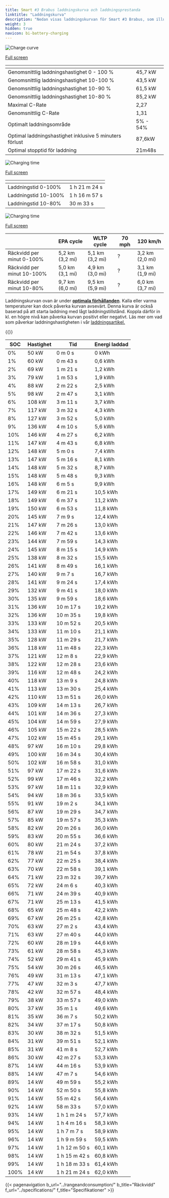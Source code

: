```yaml
---
title: Smart #3 Brabus laddningskurva och laddningsprestanda
linktitle: "Laddningskurva"
description: "Nedan visas laddningskurvan för Smart #3 Brabus, som illustrerar laddningshastigheten vid olika batterinivåer. Dessutom ger grafer för räckvidd och tid omfattande detaljer om laddningsprestanda."
weight: 3
hidden: true
navicon: bi-battery-charging
---
```

<!-- markdownlint-disable MD033 -->
<!-- markdownlint-disable MD010 -->
<img src="/images/models/smart/hash3/hash3_brabus/chargingcurve.svg" alt="Charge curve" class="img-fluid">

[Full screen](/images/models/smart/hash3/hash3_brabus/chargingcurve.svg)


<div class="table-responsive">
<table class="table table-striped border">
	<thead>
		<tr>
			<th>
			</th>
			<th>
			</th>
		</tr>
	</thead>
	<tbody>
		<tr>
			<td>
				Genomsnittlig laddningshastighet 0 - 100 %
			</td>
			<td>
				45,7 kW
			</td>
		</tr>
		<tr>
			<td>
				Genomsnittlig laddningshastighet 10-100 %
			</td>
			<td>
				43,5 kW
			</td>
		</tr>
		<tr>
			<td>
				Genomsnittlig laddningshastighet 10-90 %
			</td>
			<td>
				61,5 kW
			</td>
		</tr>
		<tr>
			<td>
				Genomsnittlig laddningshastighet 10-80 %
			</td>
			<td>
				85,2 kW
			</td>
		</tr>
		<tr>
			<td>
				Maximal C-Rate
			</td>
			<td>
				2,27
			</td>
		</tr>
		<tr>
			<td>
				Genomsnittlig C-Rate
			</td>
			<td>
				1,31
			</td>
		</tr>
		<tr>
			<td>
				Optimalt laddningsområde
			</td>
			<td>
				5% - 54%
			</td>
		</tr>
		<tr>
			<td>
				Optimal laddningshastighet inklusive 5 minuters förlust
			</td>
			<td>
				87,6kW
			</td>
		</tr>
		<tr>
			<td>
				Optimal stopptid för laddning
			</td>
			<td>
				21m48s
			</td>
		</tr>
	</tbody>
</table>
</div>
<img src="/images/models/smart/hash3/hash3_brabus/chargingtime.svg" alt="Charging time" class="img-fluid">

[Full screen](/images/models/smart/hash3/hash3_brabus/chargingtime.svg)
<div class="table-responsive">
<table class="table table-striped border">
	<thead>
		<tr>
			<th>
			</th>
			<th>
			</th>
		</tr>
	</thead>
	<tbody>
		<tr>
			<td>
				Laddningstid 0-100%
			</td>
			<td>
				1 h 21 m 24 s
			</td>
		</tr>
		<tr>
			<td>
				Laddningstid 10-100%
			</td>
			<td>
				1 h 16 m 57 s
			</td>
		</tr>
		<tr>
			<td>
				Laddningstid 10-80%
			</td>
			<td>
				 30 m 33 s
			</td>
		</tr>
	</tbody>
</table>
</div>
<img src="/images/models/smart/hash3/hash3_brabus/chargerangespeed.svg" alt="Charging time" class="img-fluid">

[Full screen](/images/models/smart/hash3/hash3_brabus/chargerangespeed.svg)
<div class="table-responsive">
<table class="table table-striped border">
	<thead>
		<tr>
			<th>
			</th>
			<th>
				EPA cycle
			</th>
			<th>
				WLTP cycle
			</th>
			<th>
				70 mph
			</th>
			<th>
				120 km/h
			</th>
		</tr>
	</thead>
	<tbody>
		<tr>
			<td>
				Räckvidd per minut 0-100%
			</td>
			<td>
				5,2 km (3,2 mi)
			</td>
			<td>
				5,1 km (3,2 mi)
			</td>
			<td>
				?
			</td>
			<td>
				3,2 km (2,0 mi)
			</td>
		</tr>
		<tr>
			<td>
				Räckvidd per minut 10-100%
			</td>
			<td>
				5,0 km (3,1 mi)
			</td>
			<td>
				4,9 km (3,0 mi)
			</td>
			<td>
				?
			</td>
			<td>
				3,1 km (1,9 mi)
			</td>
		</tr>
		<tr>
			<td>
				Räckvidd per minut 10-80%
			</td>
			<td>
				9,7 km (6,0 mi)
			</td>
			<td>
				9,5 km (5,9 mi)
			</td>
			<td>
				?
			</td>
			<td>
				6,0 km (3,7 mi)
			</td>
		</tr>
	</tbody>
</table>
</div>


Laddningskurvan ovan är under **[optimala förhållanden](../../../../../technology/battery/charging/#temperatur)**. Kalla eller varma temperaturer kan dock påverka kurvan avsevärt. Denna kurva är också baserad på att starta laddning med lågt laddningstillstånd. Koppla därför in kl. en högre nivå kan påverka kurvan positivt eller negativt. Läs mer om vad som påverkar laddningshastigheten i vår [laddningsartikel.](../../../../../technology/battery/charging/)


{{<evkxdisplayaddarticle />}}
<div class="table-responsive">
<table class="table table-striped border">
	<thead>
		<tr>
			<th>
				SOC
			</th>
			<th>
				Hastighet
			</th>
			<th>
				Tid
			</th>
			<th>
				Energi laddad
			</th>
		</tr>
	</thead>
	<tbody>
		<tr>
			<td>
				0%
			</td>
			<td>
				50 kW
			</td>
			<td>
				 0 m 0 s
			</td>
			<td>
				0 kWh
			</td>
		</tr>
		<tr>
			<td>
				1%
			</td>
			<td>
				60 kW
			</td>
			<td>
				 0 m 43 s
			</td>
			<td>
				0,6 kWh
			</td>
		</tr>
		<tr>
			<td>
				2%
			</td>
			<td>
				69 kW
			</td>
			<td>
				 1 m 21 s
			</td>
			<td>
				1,2 kWh
			</td>
		</tr>
		<tr>
			<td>
				3%
			</td>
			<td>
				79 kW
			</td>
			<td>
				 1 m 53 s
			</td>
			<td>
				1,9 kWh
			</td>
		</tr>
		<tr>
			<td>
				4%
			</td>
			<td>
				88 kW
			</td>
			<td>
				 2 m 22 s
			</td>
			<td>
				2,5 kWh
			</td>
		</tr>
		<tr>
			<td>
				5%
			</td>
			<td>
				98 kW
			</td>
			<td>
				 2 m 47 s
			</td>
			<td>
				3,1 kWh
			</td>
		</tr>
		<tr>
			<td>
				6%
			</td>
			<td>
				108 kW
			</td>
			<td>
				 3 m 11 s
			</td>
			<td>
				3,7 kWh
			</td>
		</tr>
		<tr>
			<td>
				7%
			</td>
			<td>
				117 kW
			</td>
			<td>
				 3 m 32 s
			</td>
			<td>
				4,3 kWh
			</td>
		</tr>
		<tr>
			<td>
				8%
			</td>
			<td>
				127 kW
			</td>
			<td>
				 3 m 52 s
			</td>
			<td>
				5,0 kWh
			</td>
		</tr>
		<tr>
			<td>
				9%
			</td>
			<td>
				136 kW
			</td>
			<td>
				 4 m 10 s
			</td>
			<td>
				5,6 kWh
			</td>
		</tr>
		<tr>
			<td>
				10%
			</td>
			<td>
				146 kW
			</td>
			<td>
				 4 m 27 s
			</td>
			<td>
				6,2 kWh
			</td>
		</tr>
		<tr>
			<td>
				11%
			</td>
			<td>
				147 kW
			</td>
			<td>
				 4 m 43 s
			</td>
			<td>
				6,8 kWh
			</td>
		</tr>
		<tr>
			<td>
				12%
			</td>
			<td>
				148 kW
			</td>
			<td>
				 5 m 0 s
			</td>
			<td>
				7,4 kWh
			</td>
		</tr>
		<tr>
			<td>
				13%
			</td>
			<td>
				147 kW
			</td>
			<td>
				 5 m 16 s
			</td>
			<td>
				8,1 kWh
			</td>
		</tr>
		<tr>
			<td>
				14%
			</td>
			<td>
				148 kW
			</td>
			<td>
				 5 m 32 s
			</td>
			<td>
				8,7 kWh
			</td>
		</tr>
		<tr>
			<td>
				15%
			</td>
			<td>
				148 kW
			</td>
			<td>
				 5 m 48 s
			</td>
			<td>
				9,3 kWh
			</td>
		</tr>
		<tr>
			<td>
				16%
			</td>
			<td>
				148 kW
			</td>
			<td>
				 6 m 5 s
			</td>
			<td>
				9,9 kWh
			</td>
		</tr>
		<tr>
			<td>
				17%
			</td>
			<td>
				149 kW
			</td>
			<td>
				 6 m 21 s
			</td>
			<td>
				10,5 kWh
			</td>
		</tr>
		<tr>
			<td>
				18%
			</td>
			<td>
				149 kW
			</td>
			<td>
				 6 m 37 s
			</td>
			<td>
				11,2 kWh
			</td>
		</tr>
		<tr>
			<td>
				19%
			</td>
			<td>
				150 kW
			</td>
			<td>
				 6 m 53 s
			</td>
			<td>
				11,8 kWh
			</td>
		</tr>
		<tr>
			<td>
				20%
			</td>
			<td>
				145 kW
			</td>
			<td>
				 7 m 9 s
			</td>
			<td>
				12,4 kWh
			</td>
		</tr>
		<tr>
			<td>
				21%
			</td>
			<td>
				147 kW
			</td>
			<td>
				 7 m 26 s
			</td>
			<td>
				13,0 kWh
			</td>
		</tr>
		<tr>
			<td>
				22%
			</td>
			<td>
				146 kW
			</td>
			<td>
				 7 m 42 s
			</td>
			<td>
				13,6 kWh
			</td>
		</tr>
		<tr>
			<td>
				23%
			</td>
			<td>
				144 kW
			</td>
			<td>
				 7 m 59 s
			</td>
			<td>
				14,3 kWh
			</td>
		</tr>
		<tr>
			<td>
				24%
			</td>
			<td>
				145 kW
			</td>
			<td>
				 8 m 15 s
			</td>
			<td>
				14,9 kWh
			</td>
		</tr>
		<tr>
			<td>
				25%
			</td>
			<td>
				138 kW
			</td>
			<td>
				 8 m 32 s
			</td>
			<td>
				15,5 kWh
			</td>
		</tr>
		<tr>
			<td>
				26%
			</td>
			<td>
				141 kW
			</td>
			<td>
				 8 m 49 s
			</td>
			<td>
				16,1 kWh
			</td>
		</tr>
		<tr>
			<td>
				27%
			</td>
			<td>
				140 kW
			</td>
			<td>
				 9 m 7 s
			</td>
			<td>
				16,7 kWh
			</td>
		</tr>
		<tr>
			<td>
				28%
			</td>
			<td>
				141 kW
			</td>
			<td>
				 9 m 24 s
			</td>
			<td>
				17,4 kWh
			</td>
		</tr>
		<tr>
			<td>
				29%
			</td>
			<td>
				132 kW
			</td>
			<td>
				 9 m 41 s
			</td>
			<td>
				18,0 kWh
			</td>
		</tr>
		<tr>
			<td>
				30%
			</td>
			<td>
				135 kW
			</td>
			<td>
				 9 m 59 s
			</td>
			<td>
				18,6 kWh
			</td>
		</tr>
		<tr>
			<td>
				31%
			</td>
			<td>
				136 kW
			</td>
			<td>
				 10 m 17 s
			</td>
			<td>
				19,2 kWh
			</td>
		</tr>
		<tr>
			<td>
				32%
			</td>
			<td>
				136 kW
			</td>
			<td>
				 10 m 35 s
			</td>
			<td>
				19,8 kWh
			</td>
		</tr>
		<tr>
			<td>
				33%
			</td>
			<td>
				133 kW
			</td>
			<td>
				 10 m 52 s
			</td>
			<td>
				20,5 kWh
			</td>
		</tr>
		<tr>
			<td>
				34%
			</td>
			<td>
				133 kW
			</td>
			<td>
				 11 m 10 s
			</td>
			<td>
				21,1 kWh
			</td>
		</tr>
		<tr>
			<td>
				35%
			</td>
			<td>
				128 kW
			</td>
			<td>
				 11 m 29 s
			</td>
			<td>
				21,7 kWh
			</td>
		</tr>
		<tr>
			<td>
				36%
			</td>
			<td>
				118 kW
			</td>
			<td>
				 11 m 48 s
			</td>
			<td>
				22,3 kWh
			</td>
		</tr>
		<tr>
			<td>
				37%
			</td>
			<td>
				121 kW
			</td>
			<td>
				 12 m 8 s
			</td>
			<td>
				22,9 kWh
			</td>
		</tr>
		<tr>
			<td>
				38%
			</td>
			<td>
				122 kW
			</td>
			<td>
				 12 m 28 s
			</td>
			<td>
				23,6 kWh
			</td>
		</tr>
		<tr>
			<td>
				39%
			</td>
			<td>
				116 kW
			</td>
			<td>
				 12 m 48 s
			</td>
			<td>
				24,2 kWh
			</td>
		</tr>
		<tr>
			<td>
				40%
			</td>
			<td>
				118 kW
			</td>
			<td>
				 13 m 9 s
			</td>
			<td>
				24,8 kWh
			</td>
		</tr>
		<tr>
			<td>
				41%
			</td>
			<td>
				113 kW
			</td>
			<td>
				 13 m 30 s
			</td>
			<td>
				25,4 kWh
			</td>
		</tr>
		<tr>
			<td>
				42%
			</td>
			<td>
				110 kW
			</td>
			<td>
				 13 m 51 s
			</td>
			<td>
				26,0 kWh
			</td>
		</tr>
		<tr>
			<td>
				43%
			</td>
			<td>
				109 kW
			</td>
			<td>
				 14 m 13 s
			</td>
			<td>
				26,7 kWh
			</td>
		</tr>
		<tr>
			<td>
				44%
			</td>
			<td>
				101 kW
			</td>
			<td>
				 14 m 36 s
			</td>
			<td>
				27,3 kWh
			</td>
		</tr>
		<tr>
			<td>
				45%
			</td>
			<td>
				104 kW
			</td>
			<td>
				 14 m 59 s
			</td>
			<td>
				27,9 kWh
			</td>
		</tr>
		<tr>
			<td>
				46%
			</td>
			<td>
				105 kW
			</td>
			<td>
				 15 m 22 s
			</td>
			<td>
				28,5 kWh
			</td>
		</tr>
		<tr>
			<td>
				47%
			</td>
			<td>
				102 kW
			</td>
			<td>
				 15 m 45 s
			</td>
			<td>
				29,1 kWh
			</td>
		</tr>
		<tr>
			<td>
				48%
			</td>
			<td>
				97 kW
			</td>
			<td>
				 16 m 10 s
			</td>
			<td>
				29,8 kWh
			</td>
		</tr>
		<tr>
			<td>
				49%
			</td>
			<td>
				100 kW
			</td>
			<td>
				 16 m 34 s
			</td>
			<td>
				30,4 kWh
			</td>
		</tr>
		<tr>
			<td>
				50%
			</td>
			<td>
				102 kW
			</td>
			<td>
				 16 m 58 s
			</td>
			<td>
				31,0 kWh
			</td>
		</tr>
		<tr>
			<td>
				51%
			</td>
			<td>
				97 kW
			</td>
			<td>
				 17 m 22 s
			</td>
			<td>
				31,6 kWh
			</td>
		</tr>
		<tr>
			<td>
				52%
			</td>
			<td>
				99 kW
			</td>
			<td>
				 17 m 46 s
			</td>
			<td>
				32,2 kWh
			</td>
		</tr>
		<tr>
			<td>
				53%
			</td>
			<td>
				97 kW
			</td>
			<td>
				 18 m 11 s
			</td>
			<td>
				32,9 kWh
			</td>
		</tr>
		<tr>
			<td>
				54%
			</td>
			<td>
				94 kW
			</td>
			<td>
				 18 m 36 s
			</td>
			<td>
				33,5 kWh
			</td>
		</tr>
		<tr>
			<td>
				55%
			</td>
			<td>
				91 kW
			</td>
			<td>
				 19 m 2 s
			</td>
			<td>
				34,1 kWh
			</td>
		</tr>
		<tr>
			<td>
				56%
			</td>
			<td>
				87 kW
			</td>
			<td>
				 19 m 29 s
			</td>
			<td>
				34,7 kWh
			</td>
		</tr>
		<tr>
			<td>
				57%
			</td>
			<td>
				85 kW
			</td>
			<td>
				 19 m 57 s
			</td>
			<td>
				35,3 kWh
			</td>
		</tr>
		<tr>
			<td>
				58%
			</td>
			<td>
				82 kW
			</td>
			<td>
				 20 m 26 s
			</td>
			<td>
				36,0 kWh
			</td>
		</tr>
		<tr>
			<td>
				59%
			</td>
			<td>
				83 kW
			</td>
			<td>
				 20 m 55 s
			</td>
			<td>
				36,6 kWh
			</td>
		</tr>
		<tr>
			<td>
				60%
			</td>
			<td>
				80 kW
			</td>
			<td>
				 21 m 24 s
			</td>
			<td>
				37,2 kWh
			</td>
		</tr>
		<tr>
			<td>
				61%
			</td>
			<td>
				78 kW
			</td>
			<td>
				 21 m 54 s
			</td>
			<td>
				37,8 kWh
			</td>
		</tr>
		<tr>
			<td>
				62%
			</td>
			<td>
				77 kW
			</td>
			<td>
				 22 m 25 s
			</td>
			<td>
				38,4 kWh
			</td>
		</tr>
		<tr>
			<td>
				63%
			</td>
			<td>
				70 kW
			</td>
			<td>
				 22 m 58 s
			</td>
			<td>
				39,1 kWh
			</td>
		</tr>
		<tr>
			<td>
				64%
			</td>
			<td>
				71 kW
			</td>
			<td>
				 23 m 32 s
			</td>
			<td>
				39,7 kWh
			</td>
		</tr>
		<tr>
			<td>
				65%
			</td>
			<td>
				72 kW
			</td>
			<td>
				 24 m 6 s
			</td>
			<td>
				40,3 kWh
			</td>
		</tr>
		<tr>
			<td>
				66%
			</td>
			<td>
				71 kW
			</td>
			<td>
				 24 m 39 s
			</td>
			<td>
				40,9 kWh
			</td>
		</tr>
		<tr>
			<td>
				67%
			</td>
			<td>
				71 kW
			</td>
			<td>
				 25 m 13 s
			</td>
			<td>
				41,5 kWh
			</td>
		</tr>
		<tr>
			<td>
				68%
			</td>
			<td>
				65 kW
			</td>
			<td>
				 25 m 48 s
			</td>
			<td>
				42,2 kWh
			</td>
		</tr>
		<tr>
			<td>
				69%
			</td>
			<td>
				67 kW
			</td>
			<td>
				 26 m 25 s
			</td>
			<td>
				42,8 kWh
			</td>
		</tr>
		<tr>
			<td>
				70%
			</td>
			<td>
				63 kW
			</td>
			<td>
				 27 m 2 s
			</td>
			<td>
				43,4 kWh
			</td>
		</tr>
		<tr>
			<td>
				71%
			</td>
			<td>
				63 kW
			</td>
			<td>
				 27 m 40 s
			</td>
			<td>
				44,0 kWh
			</td>
		</tr>
		<tr>
			<td>
				72%
			</td>
			<td>
				60 kW
			</td>
			<td>
				 28 m 19 s
			</td>
			<td>
				44,6 kWh
			</td>
		</tr>
		<tr>
			<td>
				73%
			</td>
			<td>
				61 kW
			</td>
			<td>
				 28 m 58 s
			</td>
			<td>
				45,3 kWh
			</td>
		</tr>
		<tr>
			<td>
				74%
			</td>
			<td>
				52 kW
			</td>
			<td>
				 29 m 41 s
			</td>
			<td>
				45,9 kWh
			</td>
		</tr>
		<tr>
			<td>
				75%
			</td>
			<td>
				54 kW
			</td>
			<td>
				 30 m 26 s
			</td>
			<td>
				46,5 kWh
			</td>
		</tr>
		<tr>
			<td>
				76%
			</td>
			<td>
				49 kW
			</td>
			<td>
				 31 m 13 s
			</td>
			<td>
				47,1 kWh
			</td>
		</tr>
		<tr>
			<td>
				77%
			</td>
			<td>
				47 kW
			</td>
			<td>
				 32 m 3 s
			</td>
			<td>
				47,7 kWh
			</td>
		</tr>
		<tr>
			<td>
				78%
			</td>
			<td>
				42 kW
			</td>
			<td>
				 32 m 57 s
			</td>
			<td>
				48,4 kWh
			</td>
		</tr>
		<tr>
			<td>
				79%
			</td>
			<td>
				38 kW
			</td>
			<td>
				 33 m 57 s
			</td>
			<td>
				49,0 kWh
			</td>
		</tr>
		<tr>
			<td>
				80%
			</td>
			<td>
				37 kW
			</td>
			<td>
				 35 m 1 s
			</td>
			<td>
				49,6 kWh
			</td>
		</tr>
		<tr>
			<td>
				81%
			</td>
			<td>
				35 kW
			</td>
			<td>
				 36 m 7 s
			</td>
			<td>
				50,2 kWh
			</td>
		</tr>
		<tr>
			<td>
				82%
			</td>
			<td>
				34 kW
			</td>
			<td>
				 37 m 17 s
			</td>
			<td>
				50,8 kWh
			</td>
		</tr>
		<tr>
			<td>
				83%
			</td>
			<td>
				30 kW
			</td>
			<td>
				 38 m 32 s
			</td>
			<td>
				51,5 kWh
			</td>
		</tr>
		<tr>
			<td>
				84%
			</td>
			<td>
				31 kW
			</td>
			<td>
				 39 m 51 s
			</td>
			<td>
				52,1 kWh
			</td>
		</tr>
		<tr>
			<td>
				85%
			</td>
			<td>
				31 kW
			</td>
			<td>
				 41 m 8 s
			</td>
			<td>
				52,7 kWh
			</td>
		</tr>
		<tr>
			<td>
				86%
			</td>
			<td>
				30 kW
			</td>
			<td>
				 42 m 27 s
			</td>
			<td>
				53,3 kWh
			</td>
		</tr>
		<tr>
			<td>
				87%
			</td>
			<td>
				14 kW
			</td>
			<td>
				 44 m 16 s
			</td>
			<td>
				53,9 kWh
			</td>
		</tr>
		<tr>
			<td>
				88%
			</td>
			<td>
				14 kW
			</td>
			<td>
				 47 m 7 s
			</td>
			<td>
				54,6 kWh
			</td>
		</tr>
		<tr>
			<td>
				89%
			</td>
			<td>
				14 kW
			</td>
			<td>
				 49 m 59 s
			</td>
			<td>
				55,2 kWh
			</td>
		</tr>
		<tr>
			<td>
				90%
			</td>
			<td>
				14 kW
			</td>
			<td>
				 52 m 50 s
			</td>
			<td>
				55,8 kWh
			</td>
		</tr>
		<tr>
			<td>
				91%
			</td>
			<td>
				14 kW
			</td>
			<td>
				 55 m 42 s
			</td>
			<td>
				56,4 kWh
			</td>
		</tr>
		<tr>
			<td>
				92%
			</td>
			<td>
				14 kW
			</td>
			<td>
				 58 m 33 s
			</td>
			<td>
				57,0 kWh
			</td>
		</tr>
		<tr>
			<td>
				93%
			</td>
			<td>
				14 kW
			</td>
			<td>
				1 h 1 m 24 s
			</td>
			<td>
				57,7 kWh
			</td>
		</tr>
		<tr>
			<td>
				94%
			</td>
			<td>
				14 kW
			</td>
			<td>
				1 h 4 m 16 s
			</td>
			<td>
				58,3 kWh
			</td>
		</tr>
		<tr>
			<td>
				95%
			</td>
			<td>
				14 kW
			</td>
			<td>
				1 h 7 m 7 s
			</td>
			<td>
				58,9 kWh
			</td>
		</tr>
		<tr>
			<td>
				96%
			</td>
			<td>
				14 kW
			</td>
			<td>
				1 h 9 m 59 s
			</td>
			<td>
				59,5 kWh
			</td>
		</tr>
		<tr>
			<td>
				97%
			</td>
			<td>
				14 kW
			</td>
			<td>
				1 h 12 m 50 s
			</td>
			<td>
				60,1 kWh
			</td>
		</tr>
		<tr>
			<td>
				98%
			</td>
			<td>
				14 kW
			</td>
			<td>
				1 h 15 m 42 s
			</td>
			<td>
				60,8 kWh
			</td>
		</tr>
		<tr>
			<td>
				99%
			</td>
			<td>
				14 kW
			</td>
			<td>
				1 h 18 m 33 s
			</td>
			<td>
				61,4 kWh
			</td>
		</tr>
		<tr>
			<td>
				100%
			</td>
			<td>
				14 kW
			</td>
			<td>
				1 h 21 m 24 s
			</td>
			<td>
				62,0 kWh
			</td>
		</tr>
	</tbody>
</table>
</div>


{{< pagenavigation b_url="../rangeandconsumption/" b_title="Räckvidd" f_url="../specifications/" f_title="Specifikationer" >}}
